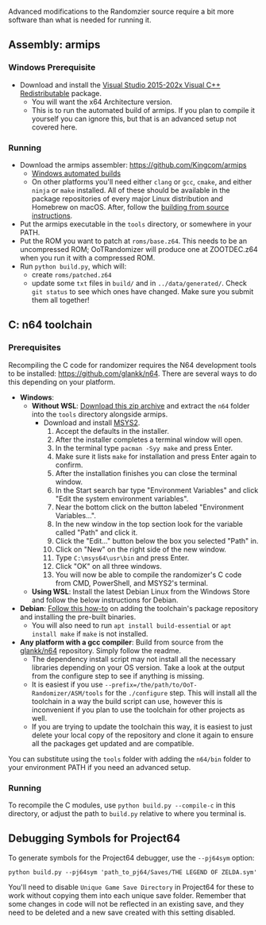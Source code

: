 Advanced modifications to the Randomzier source require a bit more software than what is needed for running it.

## Assembly: armips
### Windows Prerequisite
- Download and install the [Visual Studio 2015-202x Visual C++ Redistributable](https://learn.microsoft.com/en-us/cpp/windows/latest-supported-vc-redist?view=msvc-170#visual-studio-2015-2017-2019-and-2022) package.
  - You will want the x64 Architecture version.
  - This is to run the automated build of armips. If you plan to compile it yourself you can ignore this, but that is an advanced setup not covered here.
### Running
- Download the armips assembler: <https://github.com/Kingcom/armips>
  - [Windows automated builds](https://buildbot.orphis.net/armips/)
  - On other platforms you'll need either `clang` or `gcc`, `cmake`, and either `ninja` or `make` installed. All of these should be available in the package repositories of every major Linux distribution and Homebrew on macOS. After, follow the [building from source instructions](https://github.com/Kingcom/armips#22-building-from-source).
- Put the armips executable in the `tools` directory, or somewhere in your PATH.
- Put the ROM you want to patch at `roms/base.z64`. This needs to be an uncompressed ROM; OoTRandomizer will produce one at ZOOTDEC.z64 when you run it with a compressed ROM.
- Run `python build.py`, which will:
  - create `roms/patched.z64`
  - update some `txt` files in `build/` and in `../data/generated/`. Check `git status` to see which ones have changed. Make sure you submit them all together!

## C: n64 toolchain
### Prerequisites
Recompiling the C code for randomizer requires the N64 development tools to be installed: <https://github.com/glankk/n64>. There are several ways to do this depending on your platform.
- **Windows**:
  - **Without WSL**: [Download this zip archive](https://discord.com/channels/274180765816848384/442752384834469908/1085678948614144081) and extract the `n64` folder into the `tools` directory alongside armips.
    - Download and install [MSYS2](https://www.msys2.org/#installation).
      1. Accept the defaults in the installer.
      2. After the installer completes a terminal window will open.
      3. In the terminal type `pacman -Syy make` and press Enter.
      4. Make sure it lists `make` for installation and press Enter again to confirm.
      5. After the installation finishes you can close the terminal window.
      6. In the Start search bar type "Environment Variables" and click "Edit the system environment variables".
      7. Near the bottom click on the button labeled "Environment Variables...".
      8. In the new window in the top section look for the variable called "Path" and click it.
      9. Click the "Edit..." button below the box you selected "Path" in.
      10. Click on "New" on the right side of the new window.
      11. Type `C:\msys64\usr\bin` and press Enter.
      12. Click "OK" on all three windows.
      13. You will now be able to compile the randomizer's C code from CMD, PowerShell, and MSYS2's terminal.
  - **Using WSL**: Install the latest Debian Linux from the Windows Store and follow the below instructions for Debian.
- **Debian**: [Follow this how-to](https://practicerom.com/public/packages/debian/howto.txt) on adding the toolchain's package repository and installing the pre-built binaries.
  - You will also need to run `apt install build-essential` or `apt install make` if `make` is not installed.
- **Any platform with a gcc compiler**: Build from source from the [glankk/n64](https://github.com/glankk/n64) repository. Simply follow the readme.
  - The dependency install script may not install all the necessary libraries depending on your OS version. Take a look at the output from the configure step to see if anything is missing.
  - It is easiest if you use `--prefix=/the/path/to/OoT-Randomizer/ASM/tools` for the `./configure` step. This will install all the toolchain in a way the build script can use, however this is inconvenient if you plan to use the toolchain for other projects as well.
  - If you are trying to update the toolchain this way, it is easiest to just delete your local copy of the repository and clone it again to ensure all the packages get updated and are compatible.


You can substitute using the `tools` folder with adding the `n64/bin` folder to your environment PATH if you need an advanced setup.
### Running
To recompile the C modules, use `python build.py --compile-c` in this directory, or adjust the path to `build.py` relative to where you terminal is.

## Debugging Symbols for Project64
To generate symbols for the Project64 debugger, use the `--pj64sym` option:

    python build.py --pj64sym 'path_to_pj64/Saves/THE LEGEND OF ZELDA.sym'

You'll need to disable `Unique Game Save Directory` in Project64 for these to work without copying them into each unique save folder. Remember that some changes in code will not be reflected in an existing save, and they need to be deleted and a new save created with this setting disabled.
